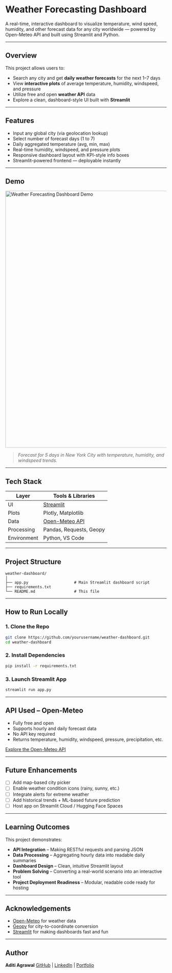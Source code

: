 # Weather Forecasting Dashboard

A real-time, interactive dashboard to visualize temperature, wind speed, humidity, and other forecast data for any city worldwide — powered by Open-Meteo API and built using Streamlit and Python.

---

## Overview

This project allows users to:

* Search any city and get **daily weather forecasts** for the next 1–7 days
* View **interactive plots** of average temperature, humidity, windspeed, and pressure
* Utilize free and open **weather API** data
* Explore a clean, dashboard-style UI built with **Streamlit**

---

## Features

- Input any global city (via geolocation lookup)
- Select number of forecast days (1 to 7)
- Daily aggregated temperature (avg, min, max)
- Real-time humidity, windspeed, and pressure plots
- Responsive dashboard layout with KPI-style info boxes
- Streamlit-powered frontend — deployable instantly

---

## Demo

<img src="assets/demo_dashboard.png" alt="Weather Forecasting Dashboard Demo" width="800"/>

> *Forecast for 5 days in New York City with temperature, humidity, and windspeed trends.*

---

## Tech Stack

| Layer       | Tools & Libraries                         |
| ----------- | ----------------------------------------- |
| UI          | [Streamlit](https://streamlit.io)         |
| Plots       | Plotly, Matplotlib                        |
| Data        | [Open-Meteo API](https://open-meteo.com/) |
| Processing  | Pandas, Requests, Geopy                   |
| Environment | Python, VS Code                       |

---

## Project Structure

```
weather-dashboard/
│
├── app.py                    # Main Streamlit dashboard script
├── requirements.txt    
└── README.md                 # This file
```

---

## How to Run Locally

### 1. Clone the Repo

```bash
git clone https://github.com/yourusername/weather-dashboard.git  
cd weather-dashboard
```

### 2. Install Dependencies

```bash
pip install -r requirements.txt
```

### 3. Launch Streamlit App

```bash
streamlit run app.py
```

---

## API Used – Open-Meteo

* Fully free and open
* Supports hourly and daily forecast data
* No API key required
* Returns temperature, humidity, windspeed, pressure, precipitation, etc.

[Explore the Open-Meteo API](https://open-meteo.com/en/docs)

---

## Future Enhancements

* [ ] Add map-based city picker
* [ ] Enable weather condition icons (rainy, sunny, etc.)
* [ ] Integrate alerts for extreme weather
* [ ] Add historical trends + ML-based future prediction
* [ ] Host app on Streamlit Cloud / Hugging Face Spaces

---

## Learning Outcomes

This project demonstrates:

* **API Integration** – Making RESTful requests and parsing JSON
* **Data Processing** – Aggregating hourly data into readable daily summaries
* **Dashboard Design** – Clean, intuitive Streamlit layout
* **Problem Solving** – Converting a real-world scenario into an interactive tool
* **Project Deployment Readiness** – Modular, readable code ready for hosting

---

## Acknowledgements

* [Open-Meteo](https://open-meteo.com/) for weather data
* [Geopy](https://pypi.org/project/geopy/) for city-to-coordinate conversion
* [Streamlit](https://streamlit.io/) for making dashboards fast and fun

---

## Author

**Aditi Agrawal**
[GitHub](https://github.com/Aditi-1304) | [LinkedIn](https://www.linkedin.com) | [Portfolio](https://your-portfolio-link)

